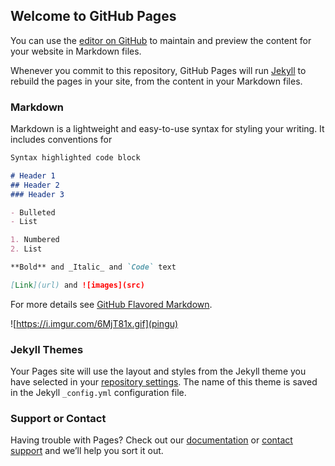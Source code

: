 ## Welcome to GitHub Pages

You can use the [editor on GitHub](https://github.com/rarar0/rarar0.github.io/edit/master/README.md) to maintain and preview the content for your website in Markdown files.

Whenever you commit to this repository, GitHub Pages will run [Jekyll](https://jekyllrb.com/) to rebuild the pages in your site, from the content in your Markdown files.

### Markdown

Markdown is a lightweight and easy-to-use syntax for styling your writing. It includes conventions for

```markdown
Syntax highlighted code block

# Header 1
## Header 2
### Header 3

- Bulleted
- List

1. Numbered
2. List

**Bold** and _Italic_ and `Code` text

[Link](url) and ![images](src)
```

For more details see [GitHub Flavored Markdown](https://guides.github.com/features/mastering-markdown/).

![https://i.imgur.com/6MjT81x.gif](pingu)

### Jekyll Themes

Your Pages site will use the layout and styles from the Jekyll theme you have selected in your [repository settings](https://github.com/rarar0/rarar0.github.io/settings). The name of this theme is saved in the Jekyll `_config.yml` configuration file.

### Support or Contact

Having trouble with Pages? Check out our [documentation](https://help.github.com/categories/github-pages-basics/) or [contact support](https://github.com/contact) and we’ll help you sort it out.
